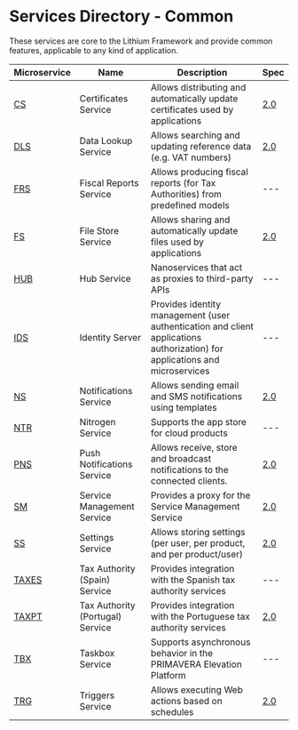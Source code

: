 # Services Directory - Common

These services are core to the Lithium Framework and provide common features, applicable to any kind of application.

| Microservice | Name | Description | Spec |
| - | - | - | - |
| [CS](./cs.md) | Certificates Service | Allows distributing and automatically update certificates used by applications | [2.0](./specs/cs-spec-2.0.md) |
| [DLS](./dls.md) | Data Lookup Service | Allows searching and updating reference data (e.g. VAT numbers) | [2.0](./specs/dls-spec-2.0.md) |
| [FRS](./frs.md) | Fiscal Reports Service | Allows producing fiscal reports (for Tax Authorities) from predefined models | --- |
| [FS](./fs.md) | File Store Service | Allows sharing and automatically update files used by applications | [2.0](./specs/fs-spec-2.0.md) |
| [HUB](./hub.md) | Hub Service | Nanoservices that act as proxies to third-party APIs | --- |
| [IDS](./ids.md) | Identity Server | Provides identity management (user authentication and client applications authorization) for applications and microservices | --- |
| [NS](./ns.md) | Notifications Service | Allows sending email and SMS notifications using templates | [2.0](./specs/ns-spec-2.0.md) |
| [NTR](./ntr.md) | Nitrogen Service | Supports the app store for cloud products | --- |
| [PNS](./pns.md) | Push Notifications Service | Allows receive, store and broadcast notifications to the connected clients. | [2.0](./specs/pns-spec-2.0.md) |
| [SM](./sm.md) | Service Management Service | Provides a proxy for the Service Management Service | [2.0](./specs/sm-spec-2.0.md) |
| [SS](./ss.md) | Settings Service | Allows storing settings (per user, per product, and per product/user) | [2.0](./specs/ss-spec-2.0.md) |
| [TAXES](./taxes.md) | Tax Authority (Spain) Service | Provides integration with the Spanish tax authority services | --- |
| [TAXPT](./taxpt.md) | Tax Authority (Portugal) Service | Provides integration with the Portuguese tax authority services | [2.0](./specs/taxpt-spec-2.0.md) |
| [TBX](./tbx.md) | Taskbox Service | Supports asynchronous behavior in the PRIMAVERA Elevation Platform | --- |
| [TRG](./trg.md)| Triggers Service | Allows executing Web actions based on schedules | [2.0](./specs/trg-spec-2.0.md) |
